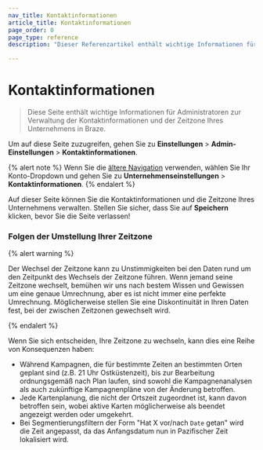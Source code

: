 ```yaml
---
nav_title: Kontaktinformationen
article_title: Kontaktinformationen
page_order: 0
page_type: reference
description: "Dieser Referenzartikel enthält wichtige Informationen für Administratoren zur Verwaltung der Kontaktinformationen Ihres Unternehmens und der Zeitzone in Braze."

---
```


# Kontaktinformationen

<style>
.fa-crown {
  color: gold;
}
</style>

> Diese Seite enthält wichtige Informationen für Administratoren zur Verwaltung der Kontaktinformationen und der Zeitzone Ihres Unternehmens in Braze.

Um auf diese Seite zuzugreifen, gehen Sie zu **Einstellungen** > **Admin-Einstellungen** > **Kontaktinformationen**.

{% alert note %}
Wenn Sie die [ältere Navigation]({{site.baseurl}}/navigation) verwenden, wählen Sie Ihr Konto-Dropdown und gehen Sie zu **Unternehmenseinstellungen** > **Kontaktinformationen**.
{% endalert %}

Auf dieser Seite können Sie die Kontaktinformationen und die Zeitzone Ihres Unternehmens verwalten. Stellen Sie sicher, dass Sie auf **Speichern** klicken, bevor Sie die Seite verlassen!

### Folgen der Umstellung Ihrer Zeitzone

{% alert warning %}

Der Wechsel der Zeitzone kann zu Unstimmigkeiten bei den Daten rund um den Zeitpunkt des Wechsels der Zeitzone führen. Wenn jemand seine Zeitzone wechselt, bemühen wir uns nach bestem Wissen und Gewissen um eine genaue Umrechnung, aber es ist nicht immer eine perfekte Umrechnung. Möglicherweise stellen Sie eine Diskontinuität in Ihren Daten fest, bei der zwischen Zeitzonen gewechselt wird.

{% endalert %}

Wenn Sie sich entscheiden, Ihre Zeitzone zu wechseln, kann dies eine Reihe von Konsequenzen haben:

- Während Kampagnen, die für bestimmte Zeiten an bestimmten Orten geplant sind (z.B. 21 Uhr Ostküstenzeit), bis zur Bearbeitung ordnungsgemäß nach Plan laufen, sind sowohl die Kampagnenanalysen als auch zukünftige Kampagnenpläne von der Änderung betroffen.
- Jede Kartenplanung, die nicht der Ortszeit zugeordnet ist, kann davon betroffen sein, wobei aktive Karten möglicherweise als beendet angezeigt werden oder umgekehrt.
- Bei Segmentierungsfiltern der Form "Hat X vor/nach `Date` getan" wird die Zeit angepasst, da das Anfangsdatum nun in Pazifischer Zeit lokalisiert wird.